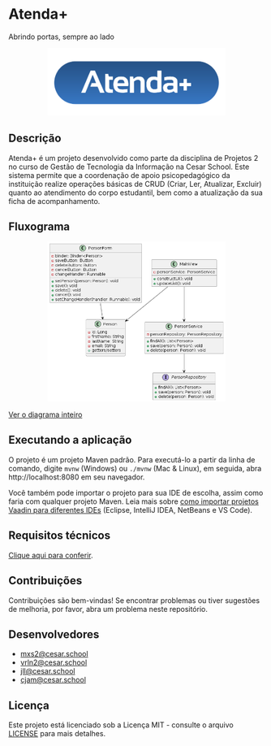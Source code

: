 ﻿# Atenda+
Abrindo portas, sempre ao lado

<p align="center">
<a href="https://sites.google.com/cesar.school/atendamais"><img src="docs/resources/logo.png" alt="Logotipo Atendamais" width="350px"></a>
</p>

## Descrição

Atenda+ é um projeto desenvolvido como parte da disciplina de Projetos 2 no curso de Gestão de Tecnologia da Informação na Cesar School. Este sistema permite que a coordenação de apoio psicopedagógico da instituição realize operações básicas de CRUD (Criar, Ler, Atualizar, Excluir) quanto ao atendimento do corpo estudantil, bem como a atualização da sua ficha de acompanhamento. 

## Fluxograma

<p align="center">
  <a href="http://www.plantuml.com/plantuml/png/jPDHImCn3CVVxrFaSJ8EtmyPSu8eJ94DVS_QR2lqsj7c9ZByxdeDZZ3heqyb_xJvvP_SpJDZug7tZV6OCpoX2s-Etk7K0BHme9HZM5CwEaCTlEYm0PY2YI5p6Wo_FawkEZX6Pui-72moBLtci_pP20Ea2WZ1sGwMCUnAi7KfypFsrC6QanCLF5P4wj5vfKnXHyoKydMMK_DKrw2DhUWGi-EOFiIRLahDhGlsrllHm-ZbHYxDIYxZaIPIv-Urde0bJrovK9l5VKmzI6ERRoAb3XRbLC2s01S3yrXEpb4MK2rXC1ZojSGUmuuUC5W_ebP32BZn9Aw8XVctDN5UyQebWMjfB7sdoPFzPGTgF2umfIqQ-hKOEFttQiu_GTlEBhvv7P7aBzghlMxKcfKwfs27tdy1">
    <img src="docs/resources/flowchart.png"alt="Diagrama de Classes" width="350px">
  </a>
  <p>
</p>

[Ver o diagrama inteiro](http://www.plantuml.com/plantuml/png/jPDHImCn3CVVxrFaSJ8EtmyPSu8eJ94DVS_QR2lqsj7c9ZByxdeDZZ3heqyb_xJvvP_SpJDZug7tZV6OCpoX2s-Etk7K0BHme9HZM5CwEaCTlEYm0PY2YI5p6Wo_FawkEZX6Pui-72moBLtci_pP20Ea2WZ1sGwMCUnAi7KfypFsrC6QanCLF5P4wj5vfKnXHyoKydMMK_DKrw2DhUWGi-EOFiIRLahDhGlsrllHm-ZbHYxDIYxZaIPIv-Urde0bJrovK9l5VKmzI6ERRoAb3XRbLC2s01S3yrXEpb4MK2rXC1ZojSGUmuuUC5W_ebP32BZn9Aw8XVctDN5UyQebWMjfB7sdoPFzPGTgF2umfIqQ-hKOEFttQiu_GTlEBhvv7P7aBzghlMxKcfKwfs27tdy1)

## Executando a aplicação

O projeto é um projeto Maven padrão. Para executá-lo a partir da linha de comando,
digite `mvnw` (Windows) ou `./mvnw` (Mac & Linux), em seguida, abra
http://localhost:8080 em seu navegador.

Você também pode importar o projeto para sua IDE de escolha, assim como faria com qualquer
projeto Maven. Leia mais sobre [como importar projetos Vaadin para diferentes IDEs](https://vaadin.com/docs/latest/guide/step-by-step/importing) (Eclipse, IntelliJ IDEA, NetBeans e VS Code).

## Requisitos técnicos

[Clique aqui para conferir](docs/tech.pdf).

## Contribuições

Contribuições são bem-vindas! Se encontrar problemas ou tiver sugestões de melhoria, por favor, abra um problema neste repositório.

## Desenvolvedores

- mxs2@cesar.school
- vrln2@cesar.school
- jll@cesar.school
- cjam@cesar.school

## Licença

Este projeto está licenciado sob a Licença MIT - consulte o arquivo [LICENSE](LICENSE) para mais detalhes.
